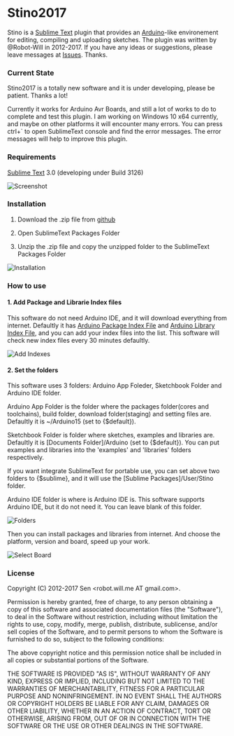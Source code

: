 # Stino2017

Stino is a [Sublime Text](http://www.sublimetext.com) plugin that provides an [Arduino](http://arduino.cc)-like environement for editing, compiling and uploading sketches. The plugin was written by @Robot-Will in 2012-2017. If you have any ideas or suggestions, please leave messages at [Issues](https://github.com/Robot-Will/Stino/issues). Thanks.

### Current State
Stino2017 is a totally new software and it is under developing, please be patient. Thanks a lot!

Currently it works for Arduino Avr Boards, and still a lot of works to do to complete and test this plugin. I am working on Windows 10 x64 currently, and maybe on other platforms it will encounter many errors. You can press ctrl+` to open SublimeText console and find the error messages. The error messages will help to improve this plugin.

### Requirements
[Sublime Text](http://www.sublimetext.com) 3.0 (developing under Build 3126)

![Screenshot](https://github.com/Robot-Will/Stino/blob/Wiki-Images/images/stino_menu01.jpg)

### Installation

1. Download the .zip file from [github](https://github.com/Robot-Will/Stino)

2. Open SublimeText Packages Folder

3. Unzip the .zip file and copy the unzipped folder to the SublimeText Packages Folder

![Installation](https://github.com/Robot-Will/Stino/blob/Wiki-Images/images/s004.jpg)

### How to use
#### 1. Add Package and Librarie Index files
This software do not need Arduino IDE, and it will download everything from internet. Defaultly it has [Arduino Package Index File](http://downloads.arduino.cc/packages/package_index.json) and [Arduino Library Index File](http://downloads.arduino.cc/libraries/library_index.json), and you can add your index files into the list. This software will check new index files every 30 minutes defaultly.

![Add Indexes](https://github.com/Robot-Will/Stino/blob/Wiki-Images/images/s002.jpg)

#### 2. Set the folders
This software uses 3 folders: Arduino App Foleder, Sketchbook Folder and Arduino IDE folder.

Arduino App Folder is the folder where the packages folder(cores and toolchains), build folder, download folder(staging) and setting files are. Defaultly it is ~/Arduino15 (set to {$default}).

Sketchbook Folder is folder where sketches, examples and libraries are. Defaultly it is [Documents Folder]/Arduino (set to {$default}). You can put examples and libraries into the 'examples' and 'libraries' folders respectively.

If you want integrate SublimeText for portable use, you can set above two folders to {$sublime}, and it will use the [Sublime Packages]/User/Stino folder.

Arduino IDE folder is where is Arduino IDE is. This software supports Arduino IDE, but it do not need it. You can leave blank of this folder.

![Folders](https://github.com/Robot-Will/Stino/blob/Wiki-Images/images/s001.jpg)

Then you can install packages and libraries from internet. And choose the platform, version and board, speed up your work.

![Select Board](https://github.com/Robot-Will/Stino/blob/Wiki-Images/images/s003.jpg)

### License

Copyright (C) 2012-2017 Sen <robot.will.me AT gmail.com>.

Permission is hereby granted, free of charge, to any person obtaining a copy of this software and associated documentation files (the "Software"), to deal in the Software without restriction, including without limitation the rights to use, copy, modify, merge, publish, distribute, sublicense, and/or sell copies of the Software, and to permit persons to whom the Software is
furnished to do so, subject to the following conditions:

The above copyright notice and this permission notice shall be included in all copies or substantial portions of the Software.

THE SOFTWARE IS PROVIDED "AS IS", WITHOUT WARRANTY OF ANY KIND, EXPRESS OR IMPLIED, INCLUDING BUT NOT LIMITED TO THE WARRANTIES OF MERCHANTABILITY, FITNESS FOR A PARTICULAR PURPOSE AND NONINFRINGEMENT. IN NO EVENT SHALL THE AUTHORS OR COPYRIGHT HOLDERS BE LIABLE FOR ANY CLAIM, DAMAGES OR OTHER LIABILITY, WHETHER IN AN ACTION OF CONTRACT, TORT OR OTHERWISE, ARISING FROM, OUT OF OR IN CONNECTION WITH THE SOFTWARE OR THE USE OR OTHER DEALINGS IN THE SOFTWARE.
